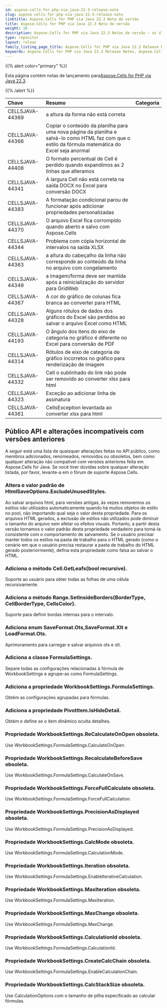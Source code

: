 ```yaml
---
id: aspose-cells-for-php-via-java-22-3-release-note
slug: aspose-cells-for-php-via-java-22-3-release-note
linktitle: Aspose.Cells for PHP via Java 22.3 Nota de versão
title: Aspose.Cells for PHP via Java 22.3 Nota de versão
weight: 10
description: Aspose.Cells for PHP via Java 22.3 Notas de versão – as últimas melhorias, novos recursos e correções
type: repositor
layout: releas
family_listing_page_title: Aspose.Cells for PHP via Java 22.3 Release Note
keywords: Aspose.Cells for PHP via Java 22.3 Release Notes, Aspose.Cells for PHP via Java 22.3 updates and fixe
---
```

{{% alert color="primary" %}}

 Esta página contém notas de lançamento para[Aspose.Cells for PHP via Java 22.3](https://releases.aspose.com/cells/php/new-releases/aspose.cells-for-php-via-java-22.3/).

{{% /alert %}}

|**Chave**|**Resumo**|**Categoria**|
| :- | :- | :- |
|CELLSJAVA-44369| a altura da forma não está correta|
|CELLSJAVA-44366|Copiar o conteúdo da planilha para uma nova página da planilha e salvá-lo como HTML faz com que o estilo da fórmula matemática do Excel seja anormal|
|CELLSJAVA-44408|O formato percentual de Cell é perdido quando expandimos as 2 linhas que alteramos|
|CELLSJAVA-44341|A largura Cell não está correta na saída DOCX no Excel para conversão DOCX|
|CELLSJAVA-44383|A formatação condicional parou de funcionar após adicionar propriedades personalizadas|
|CELLSJAVA-44370|O arquivo Excel fica corrompido quando aberto e salvo com Aspose.Cells|
|CELLSJAVA-44344| Problema com cópia horizontal de intervalos na saída XLSX|
|CELLSJAVA-44363| a altura do cabeçalho da linha não corresponde ao conteúdo da linha no arquivo com congelamento|
|CELLSJAVA-44349|a imagem/forma deve ser mantida após a reinicialização do servidor para GridWeb|
|CELLSJAVA-44367|A cor do gráfico de colunas fica branca ao converter para HTML|
|CELLSJAVA-44328| Alguns rótulos de dados dos gráficos do Excel são perdidos ao salvar o arquivo Excel como HTML|
|CELLSJAVA-44193|O ângulo dos itens do eixo de categoria no gráfico é diferente no Excel para conversão de PDF|
|CELLSJAVA-44314|Rótulos de eixo de categoria de gráfico incorretos no gráfico para renderização de imagem|
|CELLSJAVA-44332|Cell o sublinhado do link não pode ser removido ao converter xlsx para html|
|CELLSJAVA-44323|Exceção ao adicionar linha de assinatura|
|CELLSJAVA-44361|CellsException levantada ao converter xlsx para html|

##  **Público API e alterações incompatíveis com versões anteriores**

A seguir está uma lista de quaisquer alterações feitas no API público, como membros adicionados, renomeados, removidos ou obsoletos, bem como qualquer alteração não compatível com versões anteriores feita em Aspose.Cells for Java. Se você tiver dúvidas sobre qualquer alteração listada, por favor, levante-a em o fórum de suporte Aspose.Cells.

###  **Altera o valor padrão de HtmlSaveOptions.ExcludeUnusedStyles.**

Ao salvar arquivos html, para versões antigas, às vezes removemos os estilos não utilizados automaticamente quando há muitos objetos de estilo no pool, não importando qual seja o valor desta propriedade. Para os arquivos HTML gerados, a exclusão de estilos não utilizados pode diminuir o tamanho do arquivo sem afetar os efeitos visuais. Portanto, a partir desta versão tornamos o valor padrão desta propriedade verdadeiro para torná-la consistente com o comportamento de salvamento. Se o usuário precisar manter todos os estilos na pasta de trabalho para o HTML gerado (como o cenário em que o usuário precisa restaurar a pasta de trabalho do HTML gerado posteriormente), defina esta propriedade como falsa ao salvar o HTML.

###  **Adiciona o método Cell.GetLeafs(bool recursive).**

Suporte ao usuário para obter todas as folhas de uma célula recursivamente.

###  **Adiciona o método Range.SetInsideBorders(BorderType, CellBorderType, CellsColor).**

Suporte para definir bordas internas para o intervalo.

###  **Adiciona enum SaveFormat.Ots,SaveFormat.Xlt e LoadFormat.Ots.**

Aprimoramento para carregar e salvar arquivos ots e xlt.

###  **Adiciona a classe FormulaSettings.**

Separe todas as configurações relacionadas à fórmula de WorkbookSettings e agrupe-as como FormulaSettings.

###  **Adiciona a propriedade WorkbookSettings.FormulaSettings.**

Obtém as configurações agrupadas para fórmulas.

###  **Adiciona a propriedade PivotItem.IsHideDetail.**

Obtém e define se o item dinâmico oculta detalhes.

###  **Propriedade WorkbookSettings.ReCalculateOnOpen obsoleta.**

Use WorkbookSettings.FormulaSettings.CalculateOnOpen.

###  **Propriedade WorkbookSettings.RecalculateBeforeSave obsoleta.**

Use WorkbookSettings.FormulaSettings.CalculateOnSave.

###  **Propriedade WorkbookSettings.ForceFullCalculate obsoleta.**

Use WorkbookSettings.FormulaSettings.ForceFullCalculation.

###  **Propriedade WorkbookSettings.PrecisionAsDisplayed obsoleta.**

Use WorkbookSettings.FormulaSettings.PrecisionAsDisplayed.

###  **Propriedade WorkbookSettings.CalcMode obsoleta.**

Use WorkbookSettings.FormulaSettings.CalculationMode.

###  **Propriedade WorkbookSettings.Iteration obsoleta.**

Use WorkbookSettings.FormulaSettings.EnableIterativeCalculation.

###  **Propriedade WorkbookSettings.MaxIteration obsoleta.**

Use WorkbookSettings.FormulaSettings.MaxIteration.

###  **Propriedade WorkbookSettings.MaxChange obsoleta.**

Use WorkbookSettings.FormulaSettings.MaxChange.

###  **Propriedade WorkbookSettings.CalculationId obsoleta.**

Use WorkbookSettings.FormulaSettings.CalculationId.

###  **Propriedade WorkbookSettings.CreateCalcChain obsoleta.**

Use WorkbookSettings.FormulaSettings.EnableCalculationChain.

###  **Propriedade WorkbookSettings.CalcStackSize obsoleta.**

Use CalculationOptions com o tamanho de pilha especificado ao calcular fórmulas.
